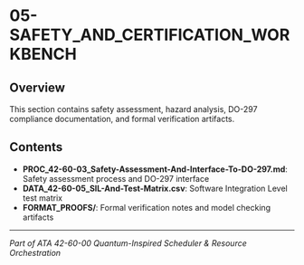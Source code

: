 # 05-SAFETY_AND_CERTIFICATION_WORKBENCH

## Overview

This section contains safety assessment, hazard analysis, DO-297 compliance documentation, and formal verification artifacts.

## Contents

- **PROC_42-60-03_Safety-Assessment-And-Interface-To-DO-297.md**: Safety assessment process and DO-297 interface
- **DATA_42-60-05_SIL-And-Test-Matrix.csv**: Software Integration Level test matrix
- **FORMAT_PROOFS/**: Formal verification notes and model checking artifacts

---

*Part of ATA 42-60-00 Quantum-Inspired Scheduler & Resource Orchestration*
